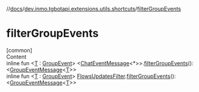 //[docs](../../index.md)/[dev.inmo.tgbotapi.extensions.utils.shortcuts](index.md)/[filterGroupEvents](filter-group-events.md)



# filterGroupEvents  
[common]  
Content  
inline fun <[T](filter-group-events.md) : [GroupEvent](../dev.inmo.tgbotapi.types.message.ChatEvents.abstracts/-group-event/index.md)> <[ChatEventMessage](../dev.inmo.tgbotapi.types.message.abstracts/-chat-event-message/index.md)<*>>.[filterGroupEvents](filter-group-events.md)(): <[GroupEventMessage](../dev.inmo.tgbotapi.types.message.abstracts/-group-event-message/index.md)<[T](filter-group-events.md)>>  
inline fun <[T](filter-group-events.md) : [GroupEvent](../dev.inmo.tgbotapi.types.message.ChatEvents.abstracts/-group-event/index.md)> [FlowsUpdatesFilter](../dev.inmo.tgbotapi.updateshandlers/-flows-updates-filter/index.md).[filterGroupEvents](filter-group-events.md)(): <[GroupEventMessage](../dev.inmo.tgbotapi.types.message.abstracts/-group-event-message/index.md)<[T](filter-group-events.md)>>  



